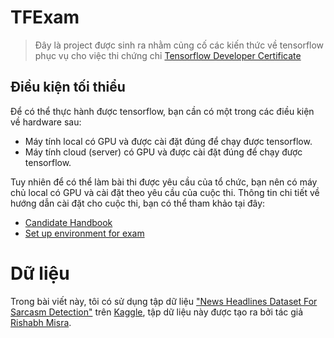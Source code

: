 # TFExam
> Đây là project được sinh ra nhằm củng cố các kiến thức về tensorflow phục vụ cho việc thi chứng chỉ <a href='https://www.tensorflow.org/certificate'>Tensorflow Developer Certificate</a>


## Điều kiện tối thiểu

Để có thể thực hành được tensorflow, bạn cần có một trong các điều kiện về hardware sau:
- Máy tính local có GPU và được cài đặt đúng để chạy được tensorflow.
- Máy tính cloud (server) có GPU và được cài đặt đúng để chạy được tensorflow.

Tuy nhiên để có thể làm bài thi được yêu cầu của tổ chức, bạn nên có máy chủ local có GPU và cài đặt theo yêu cầu của cuộc thi.
Thông tin chi tiết về hướng dẫn cài đặt cho cuộc thi, bạn có thể tham khảo tại đây:
- [Candidate Handbook](https://www.tensorflow.org/extras/cert/TF_Certificate_Candidate_Handbook.pdf)
- [Set up environment for exam](https://www.tensorflow.org/extras/cert/Setting_Up_TF_Developer_Certificate_Exam.pdf)

# Dữ liệu

Trong bài viết này, tôi có sử dụng tập dữ liệu ["News Headlines Dataset For Sarcasm Detection"](https://www.kaggle.com/rmisra/news-headlines-dataset-for-sarcasm-detection) trên [Kaggle](https://www.kaggle.com), tập dữ liệu này được tạo ra bởi tác giả [Rishabh Misra](https://rishabhmisra.github.io/).
